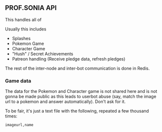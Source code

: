 ## PROF.SONIA API
This handles all of

Usually this includes
- Splashes
- Pokemon Game
- Character Game
- "Hush" / Secret Achievements
- Patreon handling (Receive pledge data, refresh pledges)


The rest of the inter-node and inter-bot communication is done in Redis.


### Game data 
The data for the Pokemon and Character game is not shared here and is not gonna be made public as this leads to userbot abuse (say, match the image url to a pokemon and answer automatically). Don't ask for it.

To be fair, it's just a text file with the following, repeated a few thousand times:
```
imageurl,name
```
